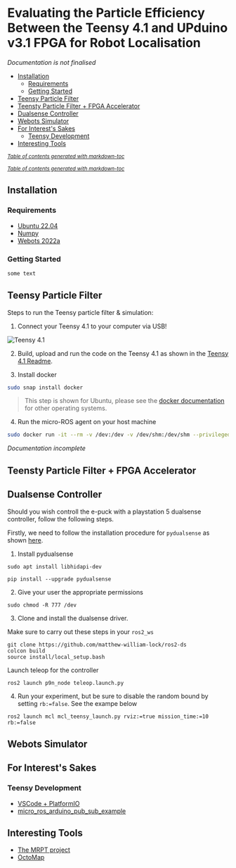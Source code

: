 # Evaluating the Particle Efficiency Between the Teensy 4.1 and UPduino v3.1 FPGA for Robot Localisation

*Documentation is not finalised*

- [Installation](#installation)
  * [Requirements](#requirements)
  * [Getting Started](#getting-started)
- [Teensy Particle Filter](#teensy-particle-filter)
- [Teensty Particle Filter + FPGA Accelerator](#teensty-particle-filter---fpga-accelerator)
- [Dualsense Controller](#dualsense-controller)
- [Webots Simulator](#webots-simulator)
- [For Interest's Sakes](#for-interest-s-sakes)
  * [Teensy Development](#teensy-development)
- [Interesting Tools](#interesting-tools)

<small><i><a href='http://ecotrust-canada.github.io/markdown-toc/'>Table of contents generated with markdown-toc</a></i></small>


<small><i><a href='http://ecotrust-canada.github.io/markdown-toc/'>Table of contents generated with markdown-toc</a></i></small>

## Installation

### Requirements

- [Ubuntu 22.04]()
- [Numpy]()
- [Webots 2022a](https://github.com/cyberbotics/webots/releases/tag/R2022a)

### Getting Started

```bash
some text
```

## Teensy Particle Filter

Steps to run the Teensy particle filter & simulation:

1. Connect your Teensy 4.1 to your computer via USB!

![Teensy 4.1](https://www.pjrc.com/store/teensy41_4.jpg)

2. Build, upload and run the code on the Teensy 4.1 as shown in the [Teensy 4.1 Readme](https://github.com/matthew-william-lock/teensy-vs-upduino-particle-filter/tree/fpga-accelerator/src/teensy_particle_filter).

3. Install docker 

```bash
sudo snap install docker
```

> This step is shown for Ubuntu, please see the [docker documentation](https://docs.docker.com/engine/install/) for other operating systems.


4. Run the micro-ROS agent on your host machine

```bash
sudo docker run -it --rm -v /dev:/dev -v /dev/shm:/dev/shm --privileged --net=host microros/micro-ros-agent:$ROS_DISTRO serial --dev /dev/ttyACM0 -v6
```

*Documentation incomplete*

## Teensty Particle Filter + FPGA Accelerator

## Dualsense Controller

Should you wish controll the e-puck with a playstation 5 dualsense controller, follow the following steps.

Firstly, we need to follow the installation procedure for ```pydualsense``` as shown [here](https://github.com/flok/pydualsense).

1. Install pydualsense

```
sudo apt install libhidapi-dev
```

```
pip install --upgrade pydualsense
```

2. Give your user the appropriate permissions

```
sudo chmod -R 777 /dev
```

3. Clone and install the dualsense driver.

Make sure to carry out these steps in your ```ros2_ws```

```
git clone https://github.com/matthew-william-lock/ros2-ds
colcon build
source install/local_setup.bash
```

Launch teleop for the controller 
```
ros2 launch p9n_node teleop.launch.py
```

4. Run your experiment, but be sure to disable the random bound by setting ```rb:=false```. See the exampe below

```
ros2 launch mcl mcl_teensy_launch.py rviz:=true mission_time:=10 rb:=false
```

## Webots Simulator

## For Interest's Sakes

### Teensy Development
- [VSCode + PlatformIO](https://platformio.org/)
- [micro_ros_arduino_pub_sub_example](https://github.com/botamochi6277/micro_ros_arduino_pub_sub_example)

## Interesting Tools
- [The MRPT project](https://github.com/MRPT/mrpt)
- [OctoMap](https://github.com/OctoMap/octomap)
